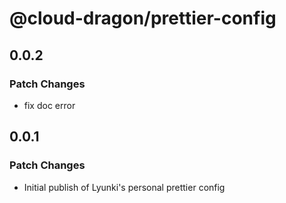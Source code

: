 # @cloud-dragon/prettier-config

## 0.0.2

### Patch Changes

- fix doc error

## 0.0.1

### Patch Changes

- Initial publish of Lyunki's personal prettier config

